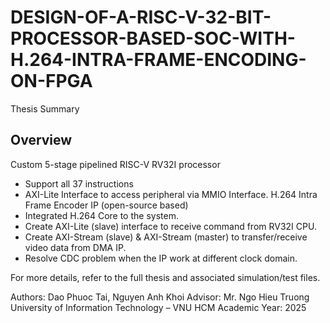 # DESIGN-OF-A-RISC-V-32-BIT-PROCESSOR-BASED-SOC-WITH-H.264-INTRA-FRAME-ENCODING-ON-FPGA
Thesis Summary

## Overview
Custom 5-stage pipelined RISC-V RV32I processor
  - Support all 37 instructions
  - AXI-Lite Interface to access peripheral via MMIO Interface.
H.264 Intra Frame Encoder IP (open-source based)
  - Integrated H.264 Core to the system.
  - Create AXI-Lite (slave) interface to receive command from RV32I CPU.
  - Create AXI-Stream (slave) & AXI-Stream (master) to transfer/receive video data from DMA IP.
  - Resolve CDC problem when the IP work at different clock domain.


For more details, refer to the full thesis and associated simulation/test files.

Authors: Dao Phuoc Tai, Nguyen Anh Khoi
Advisor: Mr. Ngo Hieu Truong
University of Information Technology – VNU HCM
Academic Year: 2025
